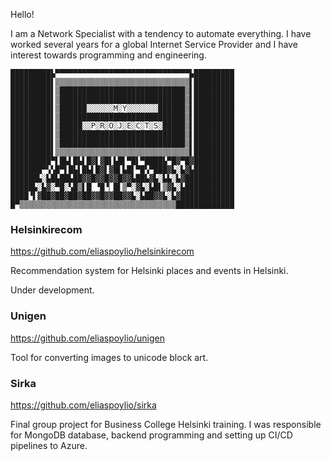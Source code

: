 Hello!

I am a Network Specialist with a
tendency to automate everything. I
have worked several years for a
global Internet Service Provider and
I have interest towards
programming and engineering.

```
█████████▙▀▀▀▀▀▀▀▀▀▀▀▀▀▀▀▀▀▀▀▀▀▀▀▀▀▀▀▀▀▀▙█████████
█████████▌▒▒▒▒▒▒▒▒▒▒▒▒▒▒▒▒▒▒▒▒▒▒▒▒▒▒▒▒▒▒▌█████████
█████████▌▒████████████████████████████▒▌█████████
█████████▌▒████████████████████████████▒▌█████████
█████████▌▒██████░░░░░░M░Y░░░░░░░██████▒▌█████████
█████████▌▒████████████████████████████▒▌█████████
█████████▌▒█████░░P░R░O░J░E░C░T░S░█████▒▌█████████
█████████▌▒████████████████████████████▒▌█████████
█████████▌▒████████████████████████████▒▌█████████
█████████▌▒▒▒▒▒▒▒▒▒▒▒▒▒▒▒▒▒▒▒▒▒▒▒▒▒▒▒▒▒▒▌█████████
█████████▀▌█▙▌█▙▌█▓▌▓█▌▙█▌▀█▌▀████▙▀█▓▀█▓█████████
███████▀▚▚█▀▌█▙▌█▙▌█▓▌▓█▌▙█▌▀█▚▀███▓▙░▙▓▙█████████
██████▙░▙█▙██▙██▓▓█▓▓█▓▓█▓▓▙██▙▓▙░▙▙░▙▓███████████
█████▙░▙▓░▀█░▚█▒▌█▏▝█▝▏█▌▒▀░▓▙░▙█▌▒▓▙░▙███████████
████▝▌▓██▓██▓██▓██▓▓█▓▓██▓▓▙░▙██▓▓▙░▙▓████████████
█▀▒▒▒▒▒▒▒▒▒▒▒▒▒▒▒▒▒▒▒▒▒▒▒▒▒▒▒▒▒▒▒▒▒▒▒█████████████
```

### Helsinkirecom 

https://github.com/eliaspoylio/helsinkirecom

Recommendation system for Helsinki places and events in Helsinki.

Under development.


### Unigen 

https://github.com/eliaspoylio/unigen

Tool for converting images to unicode block art.


### Sirka

https://github.com/eliaspoylio/sirka

Final group project for Business College Helsinki training. I was responsible for MongoDB database, backend programming and setting up CI/CD pipelines to Azure.
